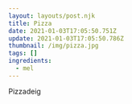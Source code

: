```yaml
---
layout: layouts/post.njk
title: Pizza
date: 2021-01-03T17:05:50.751Z
update: 2021-01-03T17:05:50.786Z
thumbnail: /img/pizza.jpg
tags: []
ingredients:
  - mel
---
```

Pizzadeig